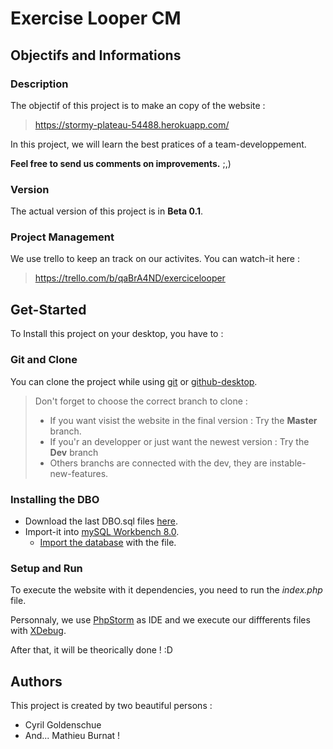 # Exercise Looper CM
## Objectifs and Informations
### Description

The objectif of this project is to make an copy of the website :
> https://stormy-plateau-54488.herokuapp.com/

In this project, we will learn the best pratices of a team-developpement.

**Feel free to send us comments on improvements.** ;,)

### Version
The actual version of this project is in **Beta 0.1**.

### Project Management
We use trello to keep an track on our activites.
You can watch-it here : 
>https://trello.com/b/qaBrA4ND/exercicelooper


## Get-Started 
To Install this project on your desktop, you have to :

### Git and Clone
You can clone the project while using [git](https://docs.github.com/en/github/importing-your-projects-to-github/importing-a-git-repository-using-the-command-line) or [github-desktop](https://docs.github.com/en/desktop/contributing-and-collaborating-using-github-desktop/cloning-and-forking-repositories-from-github-desktop). 

>Don't forget to choose the correct branch to clone :
>- If you want visist the website in the final version : Try the **Master** branch.
>- If you'r an developper or just want the newest version : Try the **Dev** branch
>- Others branchs are connected with the dev, they are instable-new-features.

### Installing the DBO
- Download the last DBO.sql files [here](https://github.com/CPNV-ES/Exercise_Looper_CM/tree/Github-Modifications/doc/BDD/MPD ).
- Import-it into [mySQL Workbench 8.0](https://dev.mysql.com/downloads/workbench/).
	- [Import the database](https://dev.mysql.com/doc/workbench/en/wb-admin-export-import-management.html/) with the file. 

### Setup and Run
To execute the website with it dependencies, you need to run the *index.php* file.

Personnaly, we use  [PhpStorm](https://www.jetbrains.com/phpstorm/) as IDE and we execute our diffferents files with [XDebug](https://www.jetbrains.com/help/phpstorm/configuring-xdebug.html#updatingPhpIni/).

After that, it will be theorically done ! :D





## Authors
This project is created by two beautiful persons : 
- Cyril Goldenschue
- And... Mathieu Burnat !
